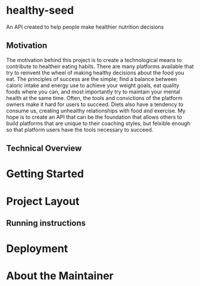 # healthy-seed 

An API created to help people make healthier nutrition decisions

## Motivation

The motivation behind this project is to create a technological means to contribute to healtheir eating habits. There are many platforms available that try to reinvent the wheel of making healthy decisions about the food you eat. The principles of success are the simple; find a balance between caloric intake and energy use to achieve your weight goals, eat quality foods where you can, and most importantly try to maintain your mental health at the same time. Often, the tools and convictions of the platform owners make it hard for users to succeed. Diets also have a tendency to consume us, creating unhealthy relationships with food and exercise. My hope is to create an API that can be the foundation that allows others to build platforms that are unique to their coaching styles, but felxible enough so that platform users have the tools necessary to succeed. 


## Technical Overview

# Getting Started

# Project Layout

## Running instructions

# Deployment

# About the Maintainer



